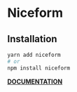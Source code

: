 # Niceform

## Installation

```bash
yarn add niceform
# or
npm install niceform
```

**[DOCUMENTATION](https://rodrigo1999.github.io/niceform)**